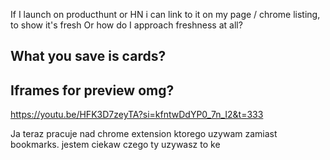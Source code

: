 If I launch on producthunt or HN i can link to it on my page / chrome listing, to show it's fresh
Or how do I approach freshness at all?


## What you save is cards?

## Iframes for preview omg?
https://youtu.be/HFK3D7zeyTA?si=kfntwDdYP0_7n_I2&t=333


Ja teraz pracuje nad chrome extension ktorego uzywam zamiast bookmarks.
jestem ciekaw czego ty uzywasz to ke

